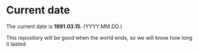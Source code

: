 # Current date

The current date is **1991.03.15.** (YYYY.MM.DD.)

This repository will be good when the world ends, so we will know how long it lasted.